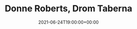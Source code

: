---
templateKey: event
guid: 73ED6665-2FB5-01AF-6771-48FF42759CDE
date: 2021-06-24T19:00:00+00:00
eventTime: 7pm
title: Donne Roberts, Drom Taberna
artist: Donne Roberts
city: Toronto
venue: Drom Taberna
group: Tim Shia
guests: Ken Yoshioka, Yukiko Tsuitsui
---